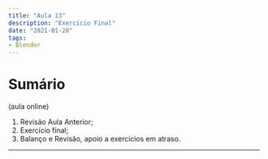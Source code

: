 ```yaml
---
title: "Aula 13"
description: "Exercício Final"
date: "2021-01-28"
tags:
- Blender
---
```


# Sumário
(aula online)


1. Revisão Aula Anterior;
2. Exercício final;
3. Balanço e Revisão, apoio a exercícios em atraso.


___
